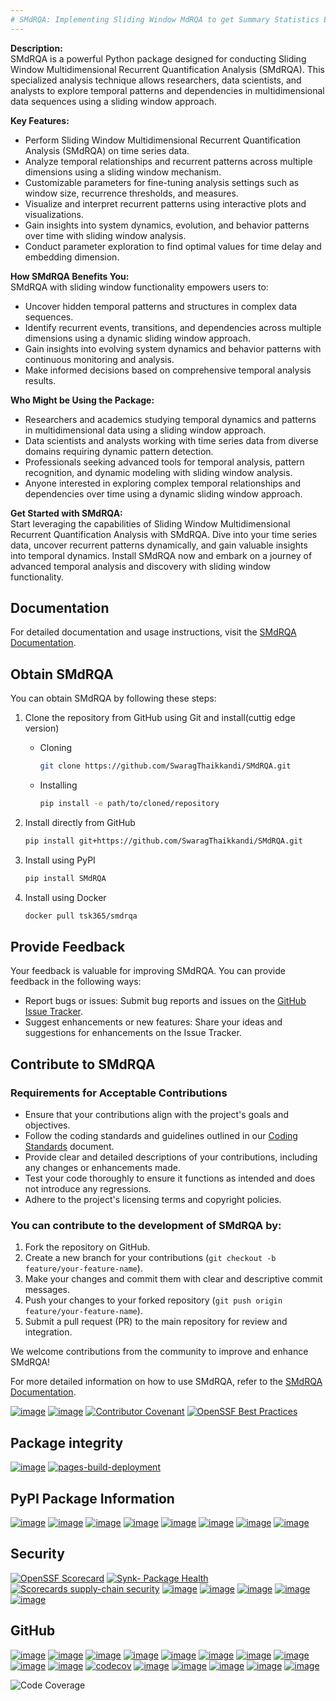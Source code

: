 ```yaml
---
# SMdRQA: Implementing Sliding Window MdRQA to get Summary Statistics Estimate of MdRQA measures from the Data
---
```


**Description:**  
SMdRQA is a powerful Python package designed for conducting Sliding Window Multidimensional Recurrent Quantification Analysis (SMdRQA). This specialized analysis technique allows researchers, data scientists, and analysts to explore temporal patterns and dependencies in multidimensional data sequences using a sliding window approach.

**Key Features:**  
- Perform Sliding Window Multidimensional Recurrent Quantification Analysis (SMdRQA) on time series data.
- Analyze temporal relationships and recurrent patterns across multiple dimensions using a sliding window mechanism.
- Customizable parameters for fine-tuning analysis settings such as window size, recurrence thresholds, and measures.
- Visualize and interpret recurrent patterns using interactive plots and visualizations.
- Gain insights into system dynamics, evolution, and behavior patterns over time with sliding window analysis.
- Conduct parameter exploration to find optimal values for time delay and embedding dimension.

**How SMdRQA Benefits You:**  
SMdRQA with sliding window functionality empowers users to:
- Uncover hidden temporal patterns and structures in complex data sequences.
- Identify recurrent events, transitions, and dependencies across multiple dimensions using a dynamic sliding window approach.
- Gain insights into evolving system dynamics and behavior patterns with continuous monitoring and analysis.
- Make informed decisions based on comprehensive temporal analysis results.

**Who Might be Using the Package:**  
- Researchers and academics studying temporal dynamics and patterns in multidimensional data using a sliding window approach.
- Data scientists and analysts working with time series data from diverse domains requiring dynamic pattern detection.
- Professionals seeking advanced tools for temporal analysis, pattern recognition, and dynamic modeling with sliding window analysis.
- Anyone interested in exploring complex temporal relationships and dependencies over time using a dynamic sliding window approach.

**Get Started with SMdRQA:**  
Start leveraging the capabilities of Sliding Window Multidimensional Recurrent Quantification Analysis with SMdRQA. Dive into your time series data, uncover recurrent patterns dynamically, and gain valuable insights into temporal dynamics. Install SMdRQA now and embark on a journey of advanced temporal analysis and discovery with sliding window functionality.
## Documentation

For detailed documentation and usage instructions, visit the [SMdRQA Documentation](https://swaragthaikkandi.github.io/SMdRQA/repo_details.html).

## Obtain SMdRQA

You can obtain SMdRQA by following these steps:
1. Clone the repository from GitHub using Git and install(cuttig edge version)
   - Cloning
     ```bash
     git clone https://github.com/SwaragThaikkandi/SMdRQA.git
     ```

   - Installing
     ```bash
     pip install -e path/to/cloned/repository
     ```
2. Install directly from GitHub
   ```bash
   pip install git+https://github.com/SwaragThaikkandi/SMdRQA.git
   ```
3. Install using PyPI
   ```bash
   pip install SMdRQA
   ```
4. Install using Docker
   ```bash
   docker pull tsk365/smdrqa
   ```
## Provide Feedback

Your feedback is valuable for improving SMdRQA. You can provide feedback in the following ways:

- Report bugs or issues: Submit bug reports and issues on the [GitHub Issue Tracker](https://github.com/SwaragThaikkandi/SMdRQA/issues).
- Suggest enhancements or new features: Share your ideas and suggestions for enhancements on the Issue Tracker.

## Contribute to SMdRQA

### Requirements for Acceptable Contributions

- Ensure that your contributions align with the project's goals and objectives.
- Follow the coding standards and guidelines outlined in our [Coding Standards](https://github.com/SwaragThaikkandi/SMdRQA/blob/main/CODING_STANDARDS.md) document.
- Provide clear and detailed descriptions of your contributions, including any changes or enhancements made.
- Test your code thoroughly to ensure it functions as intended and does not introduce any regressions.
- Adhere to the project's licensing terms and copyright policies.

### You can contribute to the development of SMdRQA by:

1. Fork the repository on GitHub.
2. Create a new branch for your contributions (`git checkout -b feature/your-feature-name`).
3. Make your changes and commit them with clear and descriptive commit messages.
4. Push your changes to your forked repository (`git push origin feature/your-feature-name`).
5. Submit a pull request (PR) to the main repository for review and integration.

We welcome contributions from the community to improve and enhance SMdRQA!

For more detailed information on how to use SMdRQA, refer to the [SMdRQA Documentation](https://swaragthaikkandi.github.io/SMdRQA/repo_details.html).



[![image](https://zenodo.org/badge/DOI/10.5281/zenodo.10854678.svg)](https://doi.org/10.5281/zenodo.10854678)
[![image](https://img.shields.io/github/license/SwaragThaikkandi/SMdRQA)](https://img.shields.io/github/license/SwaragThaikkandi/SMdRQA/LICENSE)
[![Contributor Covenant](https://img.shields.io/badge/Contributor%20Covenant-2.1-4baaaa.svg)](code_of_conduct.md)
[![OpenSSF Best Practices](https://www.bestpractices.dev/projects/8707/badge)](https://www.bestpractices.dev/projects/8707)

## Package integrity

[![image](https://github.com/SwaragThaikkandi/SMdRQA/actions/workflows/python-package.yml/badge.svg)](https://github.com/SwaragThaikkandi/SMdRQA/actions/workflows/python-package.yml)
[![pages-build-deployment](https://github.com/SwaragThaikkandi/SMdRQA/actions/workflows/pages/pages-build-deployment/badge.svg)](https://github.com/SwaragThaikkandi/SMdRQA/actions/workflows/pages/pages-build-deployment)

## PyPI Package Information

[![image](https://github.com/SwaragThaikkandi/SMdRQA/actions/workflows/python-publish.yml/badge.svg)](https://github.com/SwaragThaikkandi/SMdRQA/actions/workflows/python-publish.yml)
[![image](https://img.shields.io/pypi/v/SMdRQA)](https://pypi.org/project/SMdRQA/)
[![image](https://img.shields.io/pypi/pyversions/SMdRQA.svg?logo=python&logoColor=FFE873)](https://pypi.python.org/pypi/SMdRQA)
[![image](https://img.shields.io/pypi/format/SMdRQA)](https://pypi.org/project/SMdRQA/)
[![image](https://img.shields.io/pypi/status/SMdRQA)](https://pypi.org/project/SMdRQA/)
[![image](https://img.shields.io/pypi/implementation/SMdRQA)](https://pypi.org/project/SMdRQA/)
[![image](https://img.shields.io/pypi/wheel/SMdRQA)](https://pypi.org/project/SMdRQA/)
[![image](https://static.pepy.tech/badge/SMdRQA)](https://pepy.tech/project/SMdRQA)

## Security

[![OpenSSF Scorecard](https://api.securityscorecards.dev/projects/github.com/SwaragThaikkandi/SMdRQA/badge)](https://securityscorecards.dev/viewer/?uri=github.com/SwaragThaikkandi/SMdRQA)
[![Synk- Package Health](https://snyk.io//advisor/python/SMdRQA/badge.svg)](https://snyk.io//advisor/python/SMdRQA)
[![Scorecards supply-chain security](https://github.com/SwaragThaikkandi/SMdRQA/actions/workflows/scorecard.yml/badge.svg)](https://github.com/SwaragThaikkandi/SMdRQA/actions/workflows/scorecard.yml)
[![image](https://github.com/SwaragThaikkandi/SMdRQA/actions/workflows/github-code-scanning/codeql/badge.svg)](https://github.com/SwaragThaikkandi/SMdRQA/actions/workflows/github-code-scanning/codeql)
[![image](https://github.com/SwaragThaikkandi/SMdRQA/actions/workflows/bandit.yml/badge.svg)](https://github.com/SwaragThaikkandi/SMdRQA/actions/workflows/bandit.yml)
[![image](https://github.com/SwaragThaikkandi/SMdRQA/actions/workflows/dependency-review.yml/badge.svg)](https://github.com/SwaragThaikkandi/SMdRQA/actions/workflows/dependency-review.yml)
[![image](https://github.com/SwaragThaikkandi/SMdRQA/actions/workflows/devskim.yml/badge.svg)](https://github.com/SwaragThaikkandi/SMdRQA/actions/workflows/devskim.yml)
[![image](https://github.com/SwaragThaikkandi/SMdRQA/actions/workflows/ossar.yml/badge.svg)](https://github.com/SwaragThaikkandi/SMdRQA/actions/workflows/ossar.yml)


## GitHub

[![image](https://img.shields.io/github/v/release/SwaragThaikkandi/SMdRQA)](https://github.com/SwaragThaikkandi/SMdRQA/releases)
[![image](https://img.shields.io/github/issues-pr/SwaragThaikkandi/SMdRQA)](https://github.com/SwaragThaikkandi/SMdRQA/pulls)
[![image](https://img.shields.io/github/stars/SwaragThaikkandi/SMdRQA)](https://github.com/SwaragThaikkandi/SMdRQA/stargazers)
[![image](https://img.shields.io/github/languages/count/SwaragThaikkandi/SMdRQA)](https://github.com/SwaragThaikkandi/SMdRQA/languages)
[![image](https://img.shields.io/github/search/:user/SwaragThaikkandi/SMdRQA)](https://github.com/SwaragThaikkandi/SMdRQA/search)
[![image](https://img.shields.io/github/languages/top/SwaragThaikkandi/SMdRQA)](https://github.com/SwaragThaikkandi/SMdRQA)
[![image](https://img.shields.io/github/languages/code-size/SwaragThaikkandi/SMdRQA)](https://github.com/SwaragThaikkandi/SMdRQA)
[![image](https://img.shields.io/github/directory-file-count/SwaragThaikkandi/SMdRQA)](https://github.com/SwaragThaikkandi/SMdRQA)
[![image](https://img.shields.io/github/repo-size/SwaragThaikkandi/SMdRQA)](https://github.com/SwaragThaikkandi/SMdRQA)
[![image](https://img.shields.io/gitlab/pipeline-status/SwaragThaikkandi/SMdRQA)](https://gitlab.com/SwaragThaikkandi/SMdRQA/pipelines)
[![codecov](https://codecov.io/gh/SwaragThaikkandi/SMdRQA/graph/badge.svg?token=OD96V7PI5K)](https://codecov.io/gh/SwaragThaikkandi/SMdRQA)
[![image](https://img.shields.io/github/downloads/SwaragThaikkandi/SMdRQA/total)](https://github.com/SwaragThaikkandi/SMdRQA/releases)
[![image](https://img.shields.io/github/discussions/SwaragThaikkandi/SMdRQA)](https://github.com/SwaragThaikkandi/SMdRQA/discussions)
[![image](https://img.shields.io/github/created-at/SwaragThaikkandi/SMdRQA)](https://github.com/SwaragThaikkandi/SMdRQA)
[![image](https://github.com/SwaragThaikkandi/SMdRQA/actions/workflows/label.yml/badge.svg)](https://github.com/SwaragThaikkandi/SMdRQA/actions/workflows/label.yml)
[![image](https://github.com/SwaragThaikkandi/SMdRQA/actions/workflows/docs-build.yml/badge.svg)](https://github.com/SwaragThaikkandi/SMdRQA/actions/workflows/docs-build.yml)


![Code Coverage](https://codecov.io/gh/SwaragThaikkandi/SMdRQA/graphs/sunburst.svg?token=OD96V7PI5K)
